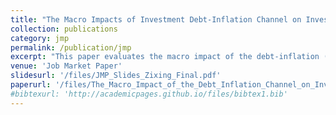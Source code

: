 ```yaml
---
title: "The Macro Impacts of Investment Debt-Inflation Channel on Investment"
collection: publications
category: jmp
permalink: /publication/jmp
excerpt: "This paper evaluates the macro impact of the debt-inflation (Fisher) channel of investment,  whereby unexpected inflation erodes the real value of nominal debt and thus stimulates firm-level investment. Consistent with theory, I document that more indebted firms increase investment more relative to others following unexpected increase in inflation. To quantify the macro effect of this channel, I develop a general equilibrium model with heterogeneous firms, financial frictions and nominal debt contracts.  I show that a 1% unexpected inflation raises aggregate investment by 0.8%. By applying the observed post-COVID inflation surprises, this firm-side Fisher channel is quantitatively important enough to explain about 70% investment surge. This finding highlights a significant transmission mechanism for investment, in contrast to previous studies that found a more modest role for the Fisher channel on household consumption."
venue: 'Job Market Paper'
slidesurl: '/files/JMP_Slides_Zixing_Final.pdf'
paperurl: '/files/The_Macro_Impact_of_the_Debt_Inflation_Channel_on_Investment (1).pdf'
#bibtexurl: 'http://academicpages.github.io/files/bibtex1.bib'
---
```


